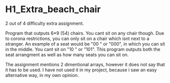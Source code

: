 # H1_Extra_beach_chair

2 out of 4 difficulty extra assignment.

Program that outputs 6*9 (54) chairs.
You cant sit on any chair though. Due to corona restrictions, you can only sit on a chair which isnt next to a stranger.
An example of a seat would be "00 " or "000", in which you can sit in the middle.
You cant sit on "10 " or "101". 
This program outputs both the seat arrangment as well as how many seats you can sit on.

The assignment mentions 2 dimentional arrays, however it does not say that it has to be used.
I have not used it in my project, because i saw an easy alternative way, in my own opinion.
